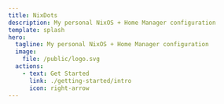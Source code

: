 ```yaml
---
title: NixDots
description: My personal NixOS + Home Manager configuration
template: splash
hero:
  tagline: My personal NixOS + Home Manager configuration
  image:
    file: /public/logo.svg
  actions:
    - text: Get Started
      link: ./getting-started/intro
      icon: right-arrow
---
```


